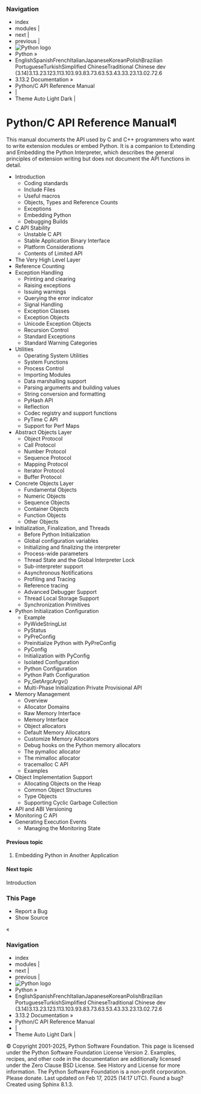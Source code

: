 ### Navigation
  * index
  * modules |
  * next |
  * previous |
  * ![Python logo](https://docs.python.org/_static/py.svg)
  * Python »
  * EnglishSpanishFrenchItalianJapaneseKoreanPolishBrazilian PortugueseTurkishSimplified ChineseTraditional Chinese
dev (3.14)3.13.23.123.113.103.93.83.73.63.53.43.33.23.13.02.72.6
  * 3.13.2 Documentation » 
  * Python/C API Reference Manual
  * | 
  * Theme  Auto Light Dark |


# Python/C API Reference Manual¶
This manual documents the API used by C and C++ programmers who want to write extension modules or embed Python. It is a companion to Extending and Embedding the Python Interpreter, which describes the general principles of extension writing but does not document the API functions in detail.
  * Introduction
    * Coding standards
    * Include Files
    * Useful macros
    * Objects, Types and Reference Counts
    * Exceptions
    * Embedding Python
    * Debugging Builds
  * C API Stability
    * Unstable C API
    * Stable Application Binary Interface
    * Platform Considerations
    * Contents of Limited API
  * The Very High Level Layer
  * Reference Counting
  * Exception Handling
    * Printing and clearing
    * Raising exceptions
    * Issuing warnings
    * Querying the error indicator
    * Signal Handling
    * Exception Classes
    * Exception Objects
    * Unicode Exception Objects
    * Recursion Control
    * Standard Exceptions
    * Standard Warning Categories
  * Utilities
    * Operating System Utilities
    * System Functions
    * Process Control
    * Importing Modules
    * Data marshalling support
    * Parsing arguments and building values
    * String conversion and formatting
    * PyHash API
    * Reflection
    * Codec registry and support functions
    * PyTime C API
    * Support for Perf Maps
  * Abstract Objects Layer
    * Object Protocol
    * Call Protocol
    * Number Protocol
    * Sequence Protocol
    * Mapping Protocol
    * Iterator Protocol
    * Buffer Protocol
  * Concrete Objects Layer
    * Fundamental Objects
    * Numeric Objects
    * Sequence Objects
    * Container Objects
    * Function Objects
    * Other Objects
  * Initialization, Finalization, and Threads
    * Before Python Initialization
    * Global configuration variables
    * Initializing and finalizing the interpreter
    * Process-wide parameters
    * Thread State and the Global Interpreter Lock
    * Sub-interpreter support
    * Asynchronous Notifications
    * Profiling and Tracing
    * Reference tracing
    * Advanced Debugger Support
    * Thread Local Storage Support
    * Synchronization Primitives
  * Python Initialization Configuration
    * Example
    * PyWideStringList
    * PyStatus
    * PyPreConfig
    * Preinitialize Python with PyPreConfig
    * PyConfig
    * Initialization with PyConfig
    * Isolated Configuration
    * Python Configuration
    * Python Path Configuration
    * Py_GetArgcArgv()
    * Multi-Phase Initialization Private Provisional API
  * Memory Management
    * Overview
    * Allocator Domains
    * Raw Memory Interface
    * Memory Interface
    * Object allocators
    * Default Memory Allocators
    * Customize Memory Allocators
    * Debug hooks on the Python memory allocators
    * The pymalloc allocator
    * The mimalloc allocator
    * tracemalloc C API
    * Examples
  * Object Implementation Support
    * Allocating Objects on the Heap
    * Common Object Structures
    * Type Objects
    * Supporting Cyclic Garbage Collection
  * API and ABI Versioning
  * Monitoring C API
  * Generating Execution Events
    * Managing the Monitoring State


#### Previous topic
1. Embedding Python in Another Application
#### Next topic
Introduction
### This Page
  * Report a Bug
  * Show Source 


«
### Navigation
  * index
  * modules |
  * next |
  * previous |
  * ![Python logo](https://docs.python.org/_static/py.svg)
  * Python »
  * EnglishSpanishFrenchItalianJapaneseKoreanPolishBrazilian PortugueseTurkishSimplified ChineseTraditional Chinese
dev (3.14)3.13.23.123.113.103.93.83.73.63.53.43.33.23.13.02.72.6
  * 3.13.2 Documentation » 
  * Python/C API Reference Manual
  * | 
  * Theme  Auto Light Dark |


©  Copyright  2001-2025, Python Software Foundation. This page is licensed under the Python Software Foundation License Version 2. Examples, recipes, and other code in the documentation are additionally licensed under the Zero Clause BSD License. See History and License for more information. The Python Software Foundation is a non-profit corporation. Please donate. Last updated on Feb 17, 2025 (14:17 UTC). Found a bug? Created using Sphinx 8.1.3. 
